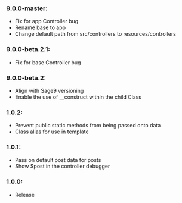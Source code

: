 ### 9.0.0-master:
* Fix for app Controller bug
* Rename base to app
* Change default path from src/controllers to resources/controllers

### 9.0.0-beta.2.1:
* Fix for base Controller bug

### 9.0.0-beta.2:
* Align with Sage9 versioning
* Enable the use of __construct within the child Class

### 1.0.2:
* Prevent public static methods from being passed onto data
* Class alias for use in template

### 1.0.1:
* Pass on default post data for posts
* Show $post in the controller debugger

### 1.0.0:
* Release
